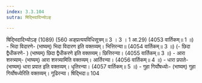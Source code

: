 ```yaml
---
index: 3.3.104
sutra: षिद्भिदादिभ्योऽङ्

---
```

षिदि्भदादिभ्योऽङ् (1089) (560 अङ्प्रत्ययविधिसूत्रम्॥ 3 । 3 । 1 आ.29) (4053 वार्तिकम्॥ 1 ॥) - भिदा विदारणे- (भाष्यम्) भिदा विदारण इति वक्तव्यम्। भित्तिरन्या॥ (4054 वार्तिकम्॥ 3 ॥) (- छिदा द्वैधीकरणे- ) (भाष्यम्) छिदा द्वैधीकरणे इति वक्तव्यम्। छित्तिरन्या। (4055 वार्तिकम्॥ 3 ॥) - आरा शस्त्र्याम्- (भाष्यम्) आरा शस्त्र्यामिति वक्तव्यम्। आर्तिरन्या। (4056 वार्तिकम्॥ 4 ॥) - धारा प्रपाते- (भाष्यम्) धारा प्रपात इति वक्तव्यम्। धृतिरन्या। (4057 वार्तिकम्॥ 5 ॥) - गुहा गिर्योषध्योः- (भाष्यम्) गुहा गिर्योषध्येरिति वक्तव्यम्। गूढिरन्या। षिदि्भदा॥ 104